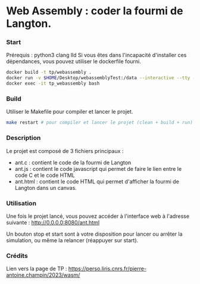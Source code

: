 # Web Assembly : coder la fourmi de Langton.

### Start

Prérequis : python3 clang lld
Si vous êtes dans l'incapacité d'installer ces dépendances, vous pouvez utiliser le dockerfile fourni.

```bash
docker build -t tp/webassembly . 
docker run -v $HOME/Desktop/webassemblyTest:/data --interactive --tty -d -p 8080:8080 --name tp_webassembly tp/webassembly
docker exec -it tp_webassembly bash
```

### Build

Utiliser le Makefile pour compiler et lancer le projet.

```bash
make restart # pour compiler et lancer le projet (clean + build + run)
```

### Description

Le projet est composé de 3 fichiers principaux :
- ant.c : contient le code de la fourmi de Langton
- ant.js : contient le code javascript qui permet de faire le lien entre le code C et le code HTML
- ant.html : contient le code HTML qui permet d'afficher la fourmi de Langton dans un canvas.

### Utilisation

Une fois le projet lancé, vous pouvez accéder à l'interface web à l'adresse suivante : http://0.0.0.0:8080/ant.html

Un bouton stop et start sont à votre disposition pour lancer ou arrêter la simulation, ou même la relancer (réappuyer sur start).

### Crédits

Lien vers la page de TP : https://perso.liris.cnrs.fr/pierre-antoine.champin/2023/wasm/

